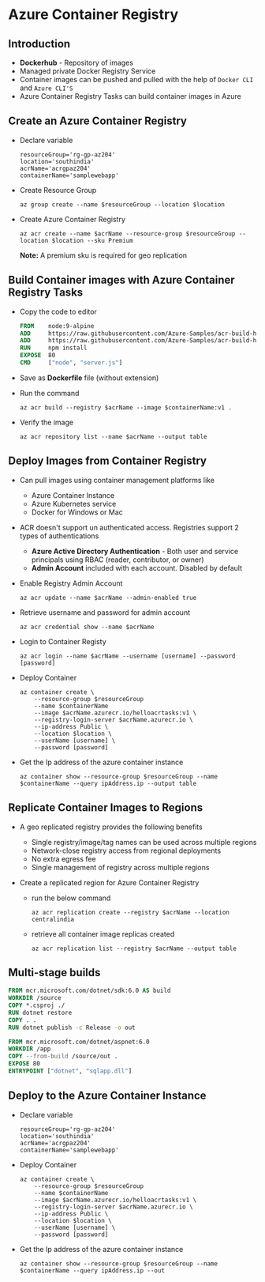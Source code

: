 # Azure Container Registry
## Introduction
- **Dockerhub** - Repository of images
- Managed private Docker Registry Service
- Container images can be pushed and pulled with the help of `Docker CLI` and `Azure CLI'S`
- Azure Container Registry Tasks can build container images in Azure

## Create an Azure Container Registry
- Declare variable
    ```
    resourceGroup='rg-gp-az204'
    location='southindia'
    acrName='acrgpaz204'
    containerName='samplewebapp'
    ```

- Create Resource Group
    ```
    az group create --name $resourceGroup --location $location
    ```

- Create Azure Container Registry
    ```
    az acr create --name $acrName --resource-group $resourceGroup --location $location --sku Premium
    ```
    **Note:** A premium sku is required for geo replication

## Build Container images with Azure Container Registry Tasks
- Copy the code to editor
    ```dockerfile
    FROM    node:9-alpine
    ADD     https://raw.githubusercontent.com/Azure-Samples/acr-build-helloworld-node/master/package.json /
    ADD     https://raw.githubusercontent.com/Azure-Samples/acr-build-helloworld-node/master/server.js /
    RUN     npm install
    EXPOSE  80
    CMD     ["node", "server.js"]
    ```

- Save as **Dockerfile** file (without extension)

- Run the command
    ```
    az acr build --registry $acrName --image $containerName:v1 .
    ```

- Verify the image
    ```
    az acr repository list --name $acrName --output table
    ```

## Deploy Images from Container Registry
 - Can pull images using container management platforms like
    - Azure Container Instance
    - Azure Kubernetes service
    - Docker for Windows or Mac

- ACR doesn't support un authenticated access. Registries support 2 types of authentications
    - **Azure Active Directory Authentication** - Both user and service principals using RBAC (reader, contributor, or owner)
    - **Admin Account** included with each account. Disabled by default

- Enable Registry Admin Account
    ```
    az acr update --name $acrName --admin-enabled true
    ```

- Retrieve username and password for admin account
    ```
    az acr credential show --name $acrName
    ```

- Login to Container Registy
    ```
    az acr login --name $acrName --username [username] --password [password]
    ```

- Deploy Container
    ```
    az container create \
        --resource-group $resourceGroup
        --name $containerName
        --image $acrName.azurecr.io/helloacrtasks:v1 \
        --registry-login-server $acrName.azurecr.io \
        --ip-address Public \
        --location $location \
        --userName [username] \
        --password [password]
    ```

- Get the Ip address of the azure container instance
    ```
    az container show --resource-group $resourceGroup --name $containerName --query ipAddress.ip --output table
    ```

## Replicate Container Images to Regions
- A geo replicated registry provides the following benefits
    - Single registry/image/tag names can be used across multiple regions
    - Network-close registry access from regional deployments
    - No extra egress fee
    - Single management of registry across multiple regions

- Create a replicated region for Azure Container Registry
    - run the below command
        ```
        az acr replication create --registry $acrName --location centralindia
      ```

    - retrieve all container image replicas created
        ```
        az acr replication list --registry $acrName --output table
        ```

## Multi-stage builds
```dockerfile
FROM mcr.microsoft.com/dotnet/sdk:6.0 AS build
WORKDIR /source
COPY *.csproj ./
RUN dotnet restore
COPY . .
RUN dotnet publish -c Release -o out

FROM mcr.microsoft.com/dotnet/aspnet:6.0
WORKDIR /app
COPY --from-build /source/out .
EXPOSE 80
ENTRYPOINT ["dotnet", "sqlapp.dll"]
```

## Deploy to the Azure Container Instance
- Declare variable
    ```
    resourceGroup='rg-gp-az204'
    location='southindia'
    acrName='acrgpaz204'
    containerName='samplewebapp'
    ```

- Deploy Container
    ```
    az container create \
        --resource-group $resourceGroup
        --name $containerName
        --image $acrName.azurecr.io/helloacrtasks:v1 \
        --registry-login-server $acrName.azurecr.io \
        --ip-address Public \
        --location $location \
        --userName [username] \
        --password [password]
    ```

- Get the Ip address of the azure container instance
    ```
    az container show --resource-group $resourceGroup --name $containerName --query ipAddress.ip --out